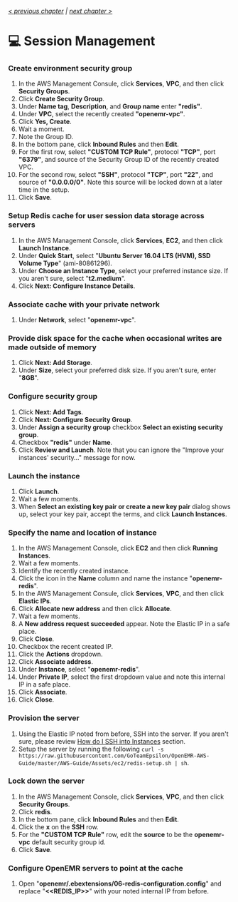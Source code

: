 _[< previous chapter](04-Database-System.md) | [next chapter >](06-Application-Servers.md)_

# 💻 Session Management

### Create environment security group

1. In the AWS Management Consule, click **Services**, **VPC**, and then click **Security Groups**.
2. Click **Create Security Group**.
3. Under **Name tag**, **Description**, and **Group name** enter **"redis"**.
4. Under **VPC**, select the recently created **"openemr-vpc"**.
5. Click **Yes, Create**.
6. Wait a moment.
7. Note the Group ID.
8. In the bottom pane, click **Inbound Rules** and then **Edit**.
9. For the first row, select **"CUSTOM TCP Rule"**, protocol **"TCP"**, port **"6379"**, and source of the Security Group ID of the recently created VPC.
10. For the second row, select **"SSH"**, protocol **"TCP"**, port **"22"**, and source of **"0.0.0.0/0"**. Note this source will be locked down at a later time in the setup.
11. Click **Save**.

### Setup Redis cache for user session data storage across servers

1. In the AWS Management Console, click **Services**, **EC2**, and then click **Launch Instance**.
2. Under **Quick Start**, select "**Ubuntu Server 16.04 LTS (HVM), SSD Volume Type**" (ami-80861296).
3. Under **Choose an Instance Type**, select your preferred instance size. If you aren't sure, select "**t2.medium**".
4. Click **Next: Configure Instance Details**.

### Associate cache with your private network

1. Under **Network**, select "**openemr-vpc**".

### Provide disk space for the cache when occasional writes are made outside of memory

1. Click **Next: Add Storage**.
2. Under **Size**, select your preferred disk size. If you aren't sure, enter "**8GB**".

### Configure security group

1. Click **Next: Add Tags**.
2. Click **Next: Configure Security Group**.
3. Under **Assign a security group** checkbox **Select an existing security group**.
4. Checkbox **"redis"** under **Name**.
5. Click **Review and Launch**. Note that you can ignore the "Improve your instances' security..." message for now.

### Launch the instance
1. Click **Launch**.
2. Wait a few moments.
3. When **Select an existing key pair or create a new key pair** dialog shows up, select your key pair, accept the terms, and click **Launch Instances**.

### Specify the name and location of instance

1. In the AWS Management Console, click **EC2** and then click **Running Instances**.
2. Wait a few moments.
3. Identify the recently created instance.
4. Click the icon in the **Name** column and name the instance "**openemr-redis**".
5. In the AWS Management Consule, click **Services**, **VPC**, and then click **Elastic IPs**.
6. Click **Allocate new address** and then click **Allocate**.
7. Wait a few moments.
8. A **New address request succeeded** appear. Note the Elastic IP in a safe place.
9. Click **Close**.
10. Checkbox the recent created IP.
11. Click the **Actions** dropdown.
12. Click **Associate address**.
13. Under **Instance**, select "**openemr-redis**".
14. Under **Private IP**, select the first dropdown value and note this internal IP in a safe place.
15. Click **Associate**.
16. Click **Close**.

### Provision the server

1. Using the Elastic IP noted from before, SSH into the server. If you aren't sure, please review [How do I SSH into Instances](#how-do-i-ssh-into-instances) section.
2. Setup the server by running the following `curl -s https://raw.githubusercontent.com/GoTeamEpsilon/OpenEMR-AWS-Guide/master/AWS-Guide/Assets/ec2/redis-setup.sh | sh`.

### Lock down the server

1. In the AWS Management Console, click **Services**, **VPC**, and then click **Security Groups**.
2. Click **redis**.
3. In the bottom pane, click **Inbound Rules** and then **Edit**.
4. Click the **x** on the **SSH** row.
5. For the **"CUSTOM TCP Rule"** row, edit the **source** to be the **openemr-vpc** default security group id.
6. Click **Save**.

### Configure OpenEMR servers to point at the cache

1. Open "**openemr/.ebextensions/06-redis-configuration.config**" and replace "**<<REDIS_IP>>**" with your noted internal IP from before.
